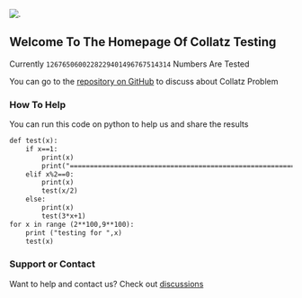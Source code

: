 ![.](https://lh3.googleusercontent.com/6dmVdoX4b9Le2uhbwKNlaa_k_86ElqPyi_-kh6iCYCCBRTlfJCD0TKit5r3DqHIWOvAv=s170) 

## Welcome To The Homepage Of Collatz Testing

Currently `1267650600228229401496767514314` Numbers Are Tested

You can go to the [repository on GitHub](https://github.com/Collatz-Testing/Collatz-Testing) to discuss about Collatz Problem


### How To Help

You can run this code on python to help us and share the results

```markdown
def test(x):
    if x==1:
        print(x)
        print("=================================================================================")
    elif x%2==0:
        print(x)
        test(x/2)
    else:
        print(x)
        test(3*x+1)
for x in range (2**100,9**100):
    print ("testing for ",x)
    test(x)

```
### Support or Contact

Want to help and contact us? Check out [discussions](https://github.com/Collatz-Testing/Collatz-Testing/discussions)
